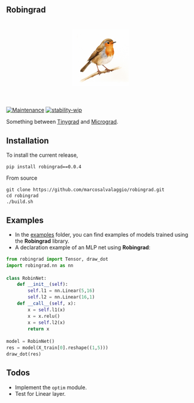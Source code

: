 ## Robingrad

<h1 align="center">
<img src="logo.png" width="150">
</h1><br>


[![Maintenance](https://img.shields.io/badge/Maintained%3F-yes-green.svg)](https://GitHub.com/Naereen/StrapDown.js/graphs/commit-activity) [![stability-wip](https://img.shields.io/badge/stability-wip-lightgrey.svg)](https://github.com/mkenney/software-guides/blob/master/STABILITY-BADGES.md#work-in-progress)

Something between [Tinygrad](https://github.com/tinygrad/tinygrad) and [Micrograd](https://github.com/karpathy/micrograd).


## Installation

To install the current release,

```console
pip install robingrad==0.0.4
```

From source

```console
git clone https://github.com/marcosalvalaggio/robingrad.git
cd robingrad
./build.sh
```

## Examples

* In the [examples](examples/) folder, you can find examples of models trained using the **Robingrad** library.
* A declaration example of an MLP net using **Robingrad**:


```python 
from robingrad import Tensor, draw_dot
import robingrad.nn as nn

class RobinNet:
    def __init__(self):
        self.l1 = nn.Linear(5,16)
        self.l2 = nn.Linear(16,1)
    def __call__(self, x):
        x = self.l1(x)
        x = x.relu()
        x = self.l2(x)
        return x
        
model = RobinNet()
res = model(X_train[0].reshape((1,5)))
draw_dot(res)
```

## Todos

* Implement the `optim` module.
* Test for Linear layer.